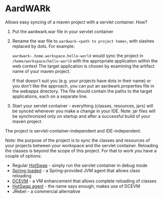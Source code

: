 AardWARk
========

Allows easy syncing of a maven project with a servlet container. How?

1. Put the aardwark.war file in your servlet container
2. Rename the war file to `aardwark-<path to project home>`, with slashes replaced by dots. For example:

    `aardwark-.home.workspace.hello-world` would sync the project in `/home/workspace/hello-world` with the appropriate application within the web context The target application is chosen by examining the artifact name of your maven project.

    If that doesn't suit you (e.g. your projects have dots in their name) or you don't like the approach, you can put an aardwark.properties file in the webapps directory. The file should contain the paths to the target applications, each on a separate line.

3. Start your servlet container - everything (classes, resources, jars) will be synced whenever you make a change in your IDE. Note: jar files will be synchronized only on startup and after a successful build of your maven project.

The project is servlet-container-independent and IDE-independent.

_Note_: the purpose of the project is to sync the classes and resources of your projects between your workspace and the servlet container. Reloading the classes is beyond the scope of this project. For that to work you have a couple of options:

* Regular <a href="http://docs.oracle.com/javase/1.4.2/docs/guide/jpda/enhancements.html">HotSwap</a> - simply run the servlet container in debug mode
* <a href="https://github.com/spring-projects/spring-loaded">Spring-loaded</a> - a Spring-provided JVM agent that allows class reloading
* <a href="http://ssw.jku.at/dcevm/">DCEVM</a> - a VM enhancement that allows complete reloading of classes
* <a href="http://hotswapagent.org/">HotSwap agent</a> - the name says enough; makes use of DCEVM
* JRebel - a commercial alternative